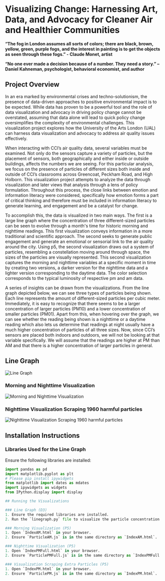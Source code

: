 # Visualizing Change: Harnessing Art, Data, and Advocacy for Cleaner Air and Healthier Communities

**“The fog in London assumes all sorts of colors; there are black, brown, yellow, green, purple fogs, and the interest in painting is to get the objects as seen through these fogs.” - Claude Monet, artist**

**“No one ever made a decision because of a number. They need a story.” – Daniel Kahneman, psychologist, behavioral economist, and author**

## Project Overview

In an era marked by environmental crises and techno-solutionism, the presence of data-driven approaches to positive environmental impact is to be expected. While data has proven to be a powerful tool and the role of data visualization and advocacy in driving policy change cannot be overstated, assuming that data alone will lead to quick policy change oversimplifies the complexity of environmental challenges. This visualization project explores how the University of the Arts London (UAL) can harness data visualization and advocacy to address air quality issues effectively.

When interacting with CCI’s air quality data, several variables must be examined. Not only do the sensors capture a variety of particles, but the placement of sensors, both geographically and either inside or outside buildings, affects the numbers we are seeing. For this particular analysis, we focus on the presence of particles of different sizes both inside and outside of CCI’s classrooms across Greencoat, Peckham Road, and High Holborn. This visualization project attempts to analyze the data through visualization and later views that analysis through a lens of policy formulation. Throughout this process, the close links between emotion and information literacy were considered, specifically how emotion forms a part of critical thinking and therefore must be included in information literacy to generate learning, and engagement and be a catalyst for change.

To accomplish this, the data is visualized in two main ways. The first is a large line graph where the concentration of three different-sized particles can be seen to evolve through a month's time for historic morning and nighttime readings. This first visualization conveys information in a more traditional and scientific approach. The second seeks to generate public engagement and generate an emotional or sensorial link to the air quality around the city. Using p5, the second visualization draws out a system of particles, resembling a constellation moving around through space, the sizes of the particles are visually represented. This second visualization captures the morning and nighttime variables at a specific moment in time by creating two versions, a darker version for the nighttime data and a lighter version corresponding to the daytime data. The color selection corresponds to the typical luminosity of respective pm and am data.

A series of insights can be drawn from the visualizations. From the line graph depicted below, we can see three types of particles being shown. Each line represents the amount of different-sized particles per cubic meter. Immediately, it is easy to recognize that there seems to be a larger concentration of larger particles (PM10) and a lower concentration of smaller particles (PM01). Apart from this, when hovering over the graph, we can see whether the reading being shown is a nighttime or a daytime reading which also lets us determine that readings at night usually have a much higher concentration of particles of all three sizes. Now, since CCI’s sensors are placed both indoors and outdoors, we will not be looking at that variable specifically. We will assume that the readings are higher at PM than AM and that there is a higher concentration of larger particles in general.

## Line Graph
![Line Graph](https://github.com/Visualizing-air-quality-in-London/Images/linegraph.png)

### Morning and Nighttime Visualization
![Morning and Nighttime Visualization](https://github.com/Visualizing-air-quality-in-London/Images/AM_PMVisualization.png)

### Nighttime Visualization Scraping 1960 harmful particles
![Nighttime Visualization Scraping 1960 harmful particles](https://github.com/Visualizing-air-quality-in-London/Images/PMVisualizationScrapingExcess.png)

## Installation Instructions

### Libraries Used for the Line Graph

Ensure the following libraries are installed:
```python
import pandas as pd
import matplotlib.pyplot as plt
# Please pip install ipywidgets
from matplotlib import dates as mdates
import ipywidgets as widgets
from IPython.display import display

## Running the Visualizations

### Line Graph (D3)
1. Ensure the required libraries are installed.
2. Run the `linegraph.py` file to visualize the particle concentration over time.

### Morning Visualization (P5)
1. Open `IndexAM.html` in your browser.
2. Ensure `ParticleAM.js` is in the same directory as `IndexAM.html`.

### Nighttime Visualization (P5)
1. Open `IndexPMFull.html` in your browser.
2. Ensure `ParticlePMFull.js` is in the same directory as `IndexPMFull.html`.

### Visualization Scraping Extra Particles (P5)
1. Open `IndexPM.html` in your browser.
2. Ensure `ParticlePM.js` is in the same directory as `IndexPM.html`.

